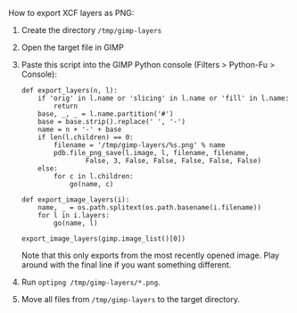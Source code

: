 How to export XCF layers as PNG:

 1. Create the directory `/tmp/gimp-layers`

 2. Open the target file in GIMP

 3. Paste this script into the GIMP Python console (Filters > Python-Fu >
    Console):

        def export_layers(n, l):
            if 'orig' in l.name or 'slicing' in l.name or 'fill' in l.name:
                return
            base, _, _ = l.name.partition('#')
            base = base.strip().replace(' ', '-')
            name = n + '-' + base
            if len(l.children) == 0:
                filename = '/tmp/gimp-layers/%s.png' % name
                pdb.file_png_save(l.image, l, filename, filename,
                        False, 3, False, False, False, False, False)
            else:
                for c in l.children:
                    go(name, c)

        def export_image_layers(i):
            name, _ = os.path.splitext(os.path.basename(i.filename))
            for l in i.layers:
                go(name, l)

        export_image_layers(gimp.image_list()[0])

    Note that this only exports from the most recently opened image.  Play
    around with the final line if you want something different.

 4. Run `optipng /tmp/gimp-layers/*.png`.

 5. Move all files from `/tmp/gimp-layers` to the target directory.

